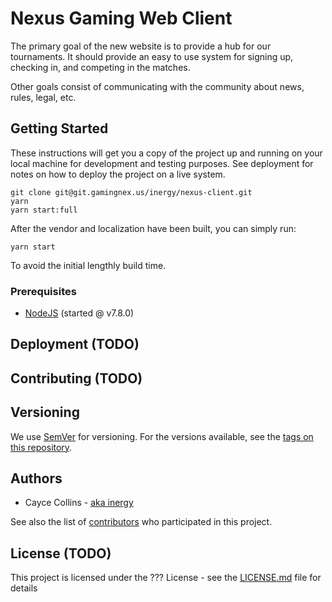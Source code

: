 # Nexus Gaming Web Client

The primary goal of the new website is to provide a hub for our tournaments. It should provide an easy to use system for signing up, checking in, and competing in the matches.

Other goals consist of communicating with the community about news, rules, legal, etc.

## Getting Started

These instructions will get you a copy of the project up and running on your local machine for development and testing purposes. See deployment for notes on how to deploy the project on a live system.

```
git clone git@git.gamingnex.us/inergy/nexus-client.git
yarn
yarn start:full
```

After the vendor and localization have been built, you can simply run:

```
yarn start
```

To avoid the initial lengthly build time.

### Prerequisites
* [NodeJS](https://nodejs.org) (started @ v7.8.0)

## Deployment (TODO)

## Contributing (TODO)

## Versioning

We use [SemVer](http://semver.org/) for versioning. For the versions available, see the [tags on this repository](https://git.gamingnex.us/inergy/nexus-client/tags).

## Authors

* Cayce Collins - [aka inergy](https://github.com/inergy)

See also the list of [contributors](https://git.gamingnex.us/inergy/nexus-client/activity) who participated in this project.

## License (TODO)

This project is licensed under the ??? License - see the [LICENSE.md](LICENSE.md) file for details
